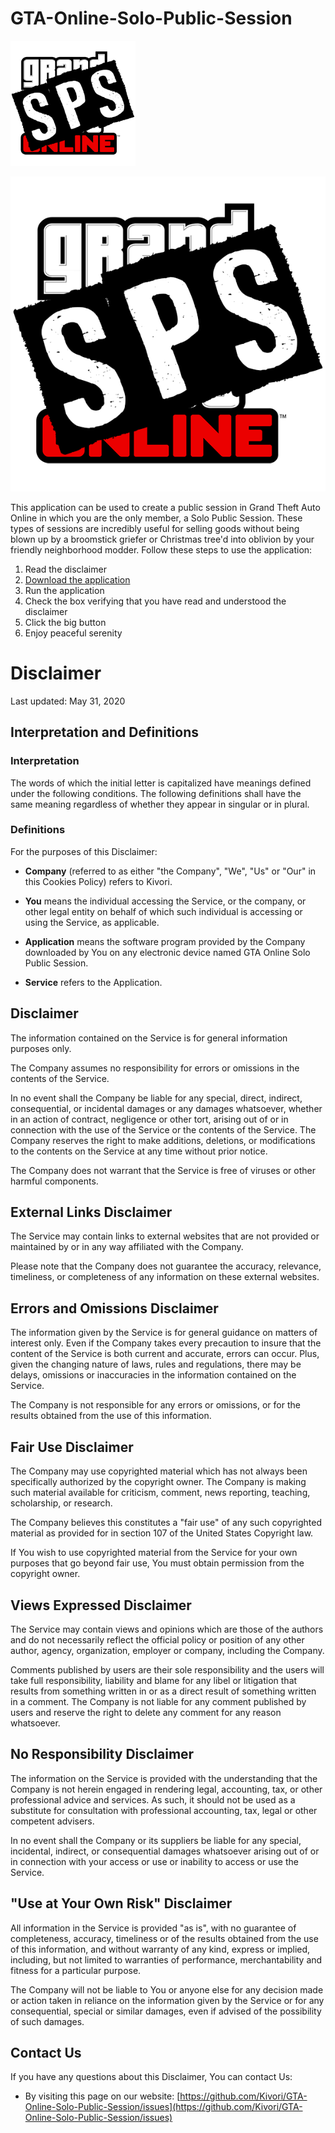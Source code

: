 # GTA-Online-Solo-Public-Session

<img src="https://github.com/Kivori/GTA-Online-Solo-Public-Session/raw/master/img/GTA%20Online%20Solo%20Public%20Session%20600x600.png" alt="Application Logo" style="margin: auto; width: 200px;"/>

![Application Logo](https://github.com/Kivori/GTA-Online-Solo-Public-Session/raw/master/img/GTA%20Online%20Solo%20Public%20Session%20600x600.png)

This application can be used to create a public session in Grand Theft Auto Online in which you are the only member, a Solo Public Session. These types of sessions are incredibly useful for selling goods without being blown up by a broomstick griefer or Christmas tree'd into oblivion by your friendly neighborhood modder. Follow these steps to use the application:

1. Read the disclaimer
2. [Download the application](https://github.com/Kivori/GTA-Online-Solo-Public-Session/raw/master/GTA%20Online%20Solo%20Public%20Session.exe)
3. Run the application
4. Check the box verifying that you have read and understood the disclaimer
5. Click the big button
6. Enjoy peaceful serenity

# Disclaimer

Last updated: May 31, 2020

## Interpretation and Definitions

### Interpretation

The words of which the initial letter is capitalized have meanings defined under the following conditions. The following definitions shall have the same meaning regardless of whether they appear in singular or in plural.

### Definitions

For the purposes of this Disclaimer:

*   **Company** (referred to as either "the Company", "We", "Us" or "Our" in this Cookies Policy) refers to Kivori.

*   **You** means the individual accessing the Service, or the company, or other legal entity on behalf of which such individual is accessing or using the Service, as applicable.

*   **Application** means the software program provided by the Company downloaded by You on any electronic device named GTA Online Solo Public Session.

*   **Service** refers to the Application.

## Disclaimer

The information contained on the Service is for general information purposes only.

The Company assumes no responsibility for errors or omissions in the contents of the Service.

In no event shall the Company be liable for any special, direct, indirect, consequential, or incidental damages or any damages whatsoever, whether in an action of contract, negligence or other tort, arising out of or in connection with the use of the Service or the contents of the Service. The Company reserves the right to make additions, deletions, or modifications to the contents on the Service at any time without prior notice.

The Company does not warrant that the Service is free of viruses or other harmful components.

## External Links Disclaimer

The Service may contain links to external websites that are not provided or maintained by or in any way affiliated with the Company.

Please note that the Company does not guarantee the accuracy, relevance, timeliness, or completeness of any information on these external websites.

## Errors and Omissions Disclaimer

The information given by the Service is for general guidance on matters of interest only. Even if the Company takes every precaution to insure that the content of the Service is both current and accurate, errors can occur. Plus, given the changing nature of laws, rules and regulations, there may be delays, omissions or inaccuracies in the information contained on the Service.

The Company is not responsible for any errors or omissions, or for the results obtained from the use of this information.

## Fair Use Disclaimer

The Company may use copyrighted material which has not always been specifically authorized by the copyright owner. The Company is making such material available for criticism, comment, news reporting, teaching, scholarship, or research.

The Company believes this constitutes a "fair use" of any such copyrighted material as provided for in section 107 of the United States Copyright law.

If You wish to use copyrighted material from the Service for your own purposes that go beyond fair use, You must obtain permission from the copyright owner.

## Views Expressed Disclaimer

The Service may contain views and opinions which are those of the authors and do not necessarily reflect the official policy or position of any other author, agency, organization, employer or company, including the Company.

Comments published by users are their sole responsibility and the users will take full responsibility, liability and blame for any libel or litigation that results from something written in or as a direct result of something written in a comment. The Company is not liable for any comment published by users and reserve the right to delete any comment for any reason whatsoever.

## No Responsibility Disclaimer

The information on the Service is provided with the understanding that the Company is not herein engaged in rendering legal, accounting, tax, or other professional advice and services. As such, it should not be used as a substitute for consultation with professional accounting, tax, legal or other competent advisers.

In no event shall the Company or its suppliers be liable for any special, incidental, indirect, or consequential damages whatsoever arising out of or in connection with your access or use or inability to access or use the Service.

## "Use at Your Own Risk" Disclaimer

All information in the Service is provided "as is", with no guarantee of completeness, accuracy, timeliness or of the results obtained from the use of this information, and without warranty of any kind, express or implied, including, but not limited to warranties of performance, merchantability and fitness for a particular purpose.

The Company will not be liable to You or anyone else for any decision made or action taken in reliance on the information given by the Service or for any consequential, special or similar damages, even if advised of the possibility of such damages.

## Contact Us

If you have any questions about this Disclaimer, You can contact Us:

*   By visiting this page on our website: [https://github.com/Kivori/GTA-Online-Solo-Public-Session/issues](https://github.com/Kivori/GTA-Online-Solo-Public-Session/issues)

